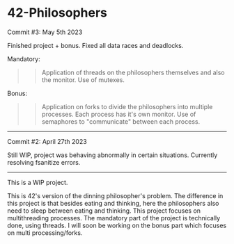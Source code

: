 # 42-Philosophers

Commit #3: May 5th 2023

Finished project + bonus.
Fixed all data races and deadlocks.

Mandatory:
>> Application of threads on the philosophers themselves and also the monitor.
>> Use of mutexes.

Bonus:
>> Application on forks to divide the philosophers into multiple processes. Each process has it's own monitor.
>> Use of semaphores to "communicate" between each process.

-----------------------------------------

Commit #2: April 27th 2023

Still WIP, project was behaving abnormally in certain situations. Currently resolving fsanitize errors.

-----------------------------------------

This is a WIP project.

This is 42's version of the dinning philosopher's problem. The difference in this project is that besides eating and thinking, here the philosophers also need to sleep between eating and thinking. This project focuses on multithreading processes. The mandatory part of the project is technically done, using threads. I will soon be working on the bonus part which focuses on multi processing/forks.
